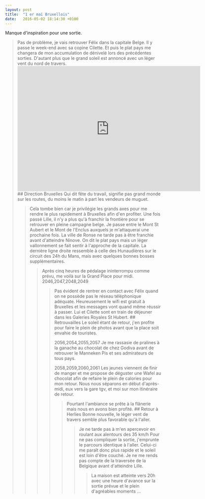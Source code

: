 ```yaml
---
layout: post
title:  "1 er mai Bruxellois"
date:   2016-05-02 18:14:30 +0100
---
```

Manque d'inspiration pour une sortie.
<blockquote>Pas de problème, je vais retrouver Félix dans la capitale Belge.
Il y passe le week-end avec sa copine Cilette.
Et puis le plat pays me changera de mon accumulation de dénivelé lors des précédentes sorties.
D'autant plus que le grand soleil est annoncé avec un léger vent du nord de travers.

<!--more-->

<center><iframe src="https://www.strava.com/activities/562504579/embed/eb9d660a9ed239a477603bb8b2a15d87f3b5d6af" width="590" height="405" frameborder="0" scrolling="no"></iframe></center>
## Direction Bruxelles
Qui dit fête du travail, signifie pas grand monde sur les routes, du moins le matin à part les vendeurs de muguet.
<blockquote>Cela tombe bien car je privilégie les grands axes pour me rendre le plus rapidement à Bruxelles afin d'en profiter.
Une fois passé Lille, il n'y a plus qu'à franchir la frontière pour se retrouver en pleine campagne belge.
Je passe entre le Mont St Aubert et le Mont de l'Enclus auxquels je m'attaquerai une prochaine fois.
La ville de Ronse ne tarde pas à être franchie avant d'atteindre Ninove.
On dit le plat pays mais un léger vallonnement se fait sentir à l'approche de la capitale.
La dernière ligne droite ressemble à celle des Hunaudières sur le circuit des 24h du Mans, mais avec quelques bonnes bosses supplémentaires.
<blockquote>Après cinq heures de pédalage ininterrompu comme prévu, me voilà sur la Grand Place pour midi.
2046,2047,2048,2049
<blockquote>Pas évident de rentrer en contact avec Félix quand on ne possède pas le réseau téléphonique adéquate.
Heureusement le wifi est gratuit à Bruxelles et les messages vont quand même réussir à passer.
Lui et Cilette sont en train de déjeuner dans les Galeries Royales St Hubert.
## Retrouvailles
Le soleil étant de retour, j'en profite pour faire le plein de photos avant que la place soit envahie de touristes.

2056,2054,2055,2057
Je me rassasie de pralines à la ganache au chocolat de chez Godiva avant de retrouver le Manneken Pis et ses admirateurs de tous pays.

2058,2059,2060,2061
Les jeunes viennent de finir de manger et me propose de déguster une Wafel au chocolat afin de refaire le plein de calories pour mon retour.
Nous nous séparons en début d'après-midi, eux vers la gare tgv, et moi sur mon itinéraire de retour.
<blockquote>Pourtant l'ambiance se prête à la flânerie mais nous en avons bien profité.
## Retour à Herlies
Bonne nouvelle, le léger vent de travers semble plus favorable qu'à l'aller.
<blockquote>Je ne tarde pas à m'en apercevoir en roulant aux alentours des 35 km/h
Pour ne pas compliquer la sortie, j'emprunte le parcours identique à l'aller.
Celui-ci me paraît donc plus rapide et le soleil est loin d'être couché.
Je ne me rends pas compte de la traversée de la Belgique avant d'atteindre Lille.
<blockquote>La maison est atteinte vers 20h avec une heure d'avance sur la sortie prévue et le plein d'agréables moments ...